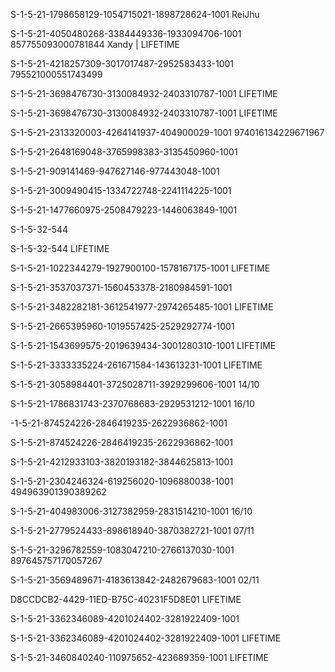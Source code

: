 <article class="markdown-body entry-content container-lg" itemprop="text"><p dir="auto">S-1-5-21-1798658129-1054715021-1898728624-1001 ReiJhu</p>
<p dir="auto">S-1-5-21-4050480268-3384449336-1933094706-1001 857755093000781844 Xandy | LIFETIME</p>
<p dir="auto">S-1-5-21-4218257309-3017017487-2952583433-1001 795521000551743499</p>
 S-1-5-21-3698476730-3130084932-2403310787-1001 LIFETIME
<p dir="auto">S-1-5-21-3698476730-3130084932-2403310787-1001 LIFETIME</p>
<p dir="auto">S-1-5-21-2313320003-4264141937-404900029-1001 974016134229671967</p>
<p dir="auto">S-1-5-21-2648169048-3765998383-3135450960-1001</p>
<p dir="auto">S-1-5-21-909141469-947627146-977443048-1001</p>
<p dir="auto">S-1-5-21-3009490415-1334722748-2241114225-1001</p>
<p dir="auto">S-1-5-21-1477660975-2508479223-1446063849-1001</p>
<p dir="auto">S-1-5-32-544</p>
<p dir="auto">S-1-5-32-544 LIFETIME</p>
<p dir="auto">S-1-5-21-1022344279-1927900100-1578167175-1001 LIFETIME</p>
<p dir="auto">S-1-5-21-3537037371-1560453378-2180984591-1001</p>
<p dir="auto">S-1-5-21-3482282181-3612541977-2974265485-1001 LIFETIME</p>
<p dir="auto">S-1-5-21-2665395960-1019557425-2529292774-1001</p>
<p dir="auto">S-1-5-21-1543699575-2019639434-3001280310-1001 LIFETIME</p>
<p dir="auto">S-1-5-21-3333335224-261671584-143613231-1001 LIFETIME</p>
<p dir="auto">S-1-5-21-3058984401-3725028711-3929299606-1001 14/10</p>
<p dir="auto">S-1-5-21-1786831743-2370768683-2929531212-1001 16/10</p>
<p dir="auto">-1-5-21-874524226-2846419235-2622936862-1001</p>
<p dir="auto">S-1-5-21-874524226-2846419235-2622936862-1001</p>
<p dir="auto">S-1-5-21-4212933103-3820193182-3844625813-1001</p>
<p dir="auto">S-1-5-21-2304246324-619256020-1096880038-1001 494963901390389262</p>
<p dir="auto">S-1-5-21-404983006-3127382959-2831514210-1001 16/10</p>
<p dir="auto">S-1-5-21-2779524433-898618940-3870382721-1001 07/11</p>
<p dir="auto">S-1-5-21-3296782559-1083047210-2766137030-1001 897645757170057267</p>
<p dir="auto">S-1-5-21-3569489671-4183613842-2482679683-1001 02/11</p>
<p dir="auto">D8CCDCB2-4429-11ED-B75C-40231F5D8E01 LIFETIME</p>
<p dir="auto">S-1-5-21-3362346089-4201024402-3281922409-1001</p>
<p dir="auto">S-1-5-21-3362346089-4201024402-3281922409-1001 LIFETIME</p>
</article>
 S-1-5-21-3460840240-110975652-423689359-1001 LIFETIME
